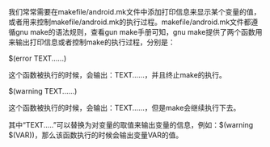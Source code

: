 我们常常需要在makefile/android.mk文件中添加打印信息来显示某个变量的值，或者用来控制makefile/android.mk的执行过程。makefile/android.mk文件都遵循gnu make的语法规则，查看gun make手册可知，gnu make提供了两个函数用来输出打印信息或者控制make的执行过程，分别是：

$(error TEXT......)

这个函数被执行的时候，会输出：TEXT......，并且终止make的执行。

$(warning TEXT......)

这个函数被执行的时候，会输出：TEXT......，但是make会继续执行下去。

其中“TEXT.....”可以替换为对变量的取值来输出变量的信息，例如：$(warning $(VAR))，那么该函数执行的时候会输出变量VAR的值。